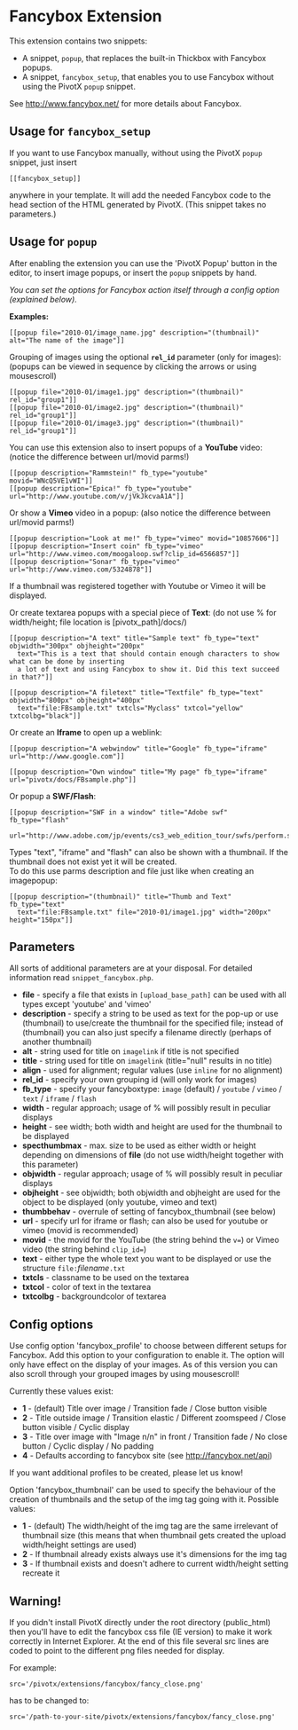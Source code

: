 
Fancybox Extension
==================

This extension contains two snippets:

* A snippet, `popup`, that replaces the built-in Thickbox with Fancybox popups. 
* A snippet, `fancybox_setup`, that enables you to use Fancybox without 
  using the PivotX `popup` snippet.

See <http://www.fancybox.net/> for more details about Fancybox.

Usage for `fancybox_setup`
--------------------------

If you want to use Fancybox manually, without using the PivotX `popup` 
snippet, just insert 

    [[fancybox_setup]]

anywhere in your template. It will add the needed Fancybox code to the head
section of the HTML generated by PivotX. (This snippet takes no parameters.)

Usage for `popup`
-----------------

After enabling the extension you can use the 'PivotX Popup' button in the
editor, to insert image popups, or insert the `popup` snippets by hand. 

_You can set the options for Fancybox action itself through a config option 
(explained below)._

__Examples:__

    [[popup file="2010-01/image_name.jpg" description="(thumbnail)" alt="The name of the image"]]
  

Grouping of images using the optional __`rel_id`__ parameter (only for images):  
(popups can be viewed in sequence by clicking the arrows or using mousescroll)

    [[popup file="2010-01/image1.jpg" description="(thumbnail)" rel_id="group1"]]
    [[popup file="2010-01/image2.jpg" description="(thumbnail)" rel_id="group1"]]
    [[popup file="2010-01/image3.jpg" description="(thumbnail)" rel_id="group1"]]

You can use this extension also to insert popups of a __YouTube__ video: 
(notice the difference between url/movid parms!) 

    [[popup description="Rammstein!" fb_type="youtube" movid="WNcQ5VE1vWI"]]
    [[popup description="Epica!" fb_type="youtube" url="http://www.youtube.com/v/jVkJkcvaA1A"]]

Or show a __Vimeo__ video in a popup: 
(also notice the difference between url/movid parms!)

    [[popup description="Look at me!" fb_type="vimeo" movid="10857606"]]
    [[popup description="Insert coin" fb_type="vimeo" url="http://www.vimeo.com/moogaloop.swf?clip_id=6566857"]]
    [[popup description="Sonar" fb_type="vimeo" url="http://www.vimeo.com/5324878"]]

If a thumbnail was registered together with Youtube or Vimeo it will be displayed.

Or create textarea popups with a special piece of __Text__:
(do not use % for width/height; file location is [pivotx_path]/docs/)
    
    [[popup description="A text" title="Sample text" fb_type="text" objwidth="300px" objheight="200px" 
      text="This is a text that should contain enough characters to show what can be done by inserting
      a lot of text and using Fancybox to show it. Did this text succeed in that?"]]

    [[popup description="A filetext" title="Textfile" fb_type="text" objwidth="800px" objheight="400px" 
      text="file:FBsample.txt" txtcls="Myclass" txtcol="yellow" txtcolbg="black"]]
    
Or create an __Iframe__ to open up a weblink:

    [[popup description="A webwindow" title="Google" fb_type="iframe" url="http://www.google.com"]]

    [[popup description="Own window" title="My page" fb_type="iframe" url="pivotx/docs/FBsample.php"]]

Or popup a __SWF/Flash__:

    [[popup description="SWF in a window" title="Adobe swf" fb_type="flash" 
      url="http://www.adobe.com/jp/events/cs3_web_edition_tour/swfs/perform.swf"]]

Types "text", "iframe" and "flash" can also be shown with a thumbnail.
If the thumbnail does not exist yet it will be created.  
To do this use parms description and file just like when creating an imagepopup:

    [[popup description="(thumbnail)" title="Thumb and Text" fb_type="text" 
      text="file:FBsample.txt" file="2010-01/image1.jpg" width="200px" height="150px"]]

Parameters
----------

All sorts of additional parameters are at your disposal. For detailed information
read `snippet_fancybox.php`.  

  * **file** - specify a file that exists in `[upload_base_path]` can be used with 
  all types except 'youtube' and 'vimeo'
  * **description** - specify a string to be used as text for the pop-up or use 
  (thumbnail) to use/create the thumbnail for the specified file;
  instead of (thumbnail) you can also just specify a filename directly (perhaps of another thumbnail) 
  * **alt** - string used for title on `imagelink` if title is not specified
  * **title** - string used for title on `imagelink` (title="null" results in no title)
  * **align** - used for alignment; regular values (use `inline` for no alignment)
  * **rel_id** - specify your own grouping id (will only work for images)
  * **fb\_type** - specify your fancyboxtype: `image` (default) / `youtube` / `vimeo`
   / `text` / `iframe` / `flash`
  * **width** - regular approach; usage of % will possibly result in peculiar displays 
  * **height** - see width; both width and height are used for the thumbnail to be displayed
  * **specthumbmax** - max. size to be used as either width or height depending on dimensions of **file**
(do not use width/height together with this parameter)
  * **objwidth** - regular approach; usage of % will possibly result in peculiar displays
  * **objheight** - see objwidth; both objwidth and objheight are used for the object to be displayed (only youtube, vimeo and text)
  * **thumbbehav** - overrule of setting of fancybox\_thumbnail (see below)
  * **url** - specify url for iframe or flash; can also be used for youtube or 
  vimeo (movid is recommended)
  * **movid** - the movid for the YouTube (the string behind the `v=`) or Vimeo 
  video (the string behind `clip_id=`)
  * **text** - either type the whole text you want to be displayed or use the 
  structure `file:`_filename_`.txt`
  * **txtcls** - classname to be used on the textarea
  * **txtcol** - color of text in the textarea
  * **txtcolbg** - backgroundcolor of textarea

Config options
--------------

Use config option 'fancybox\_profile' to choose between different setups for 
Fancybox. Add this option to your configuration to enable it. The option will 
only have effect on the display of your images. As of this version you can also 
scroll through your grouped images by using mousescroll!  

Currently these values exist:  

  * **1** - (default) Title over image / Transition fade / Close button visible
  * **2** - Title outside image / Transition elastic / Different zoomspeed / Close button visible / Cyclic display
  * **3** - Title over image with "Image n/n" in front / Transition fade / No close button / Cyclic display / No padding
  * **4** - Defaults according to fancybox site (see <http://fancybox.net/api>)

If you want additional profiles to be created, please let us know!

Option 'fancybox\_thumbnail' can be used to specify the behaviour of the creation of thumbnails
and the setup of the img tag going with it.
Possible values:

  * **1** - (default) The width/height of the img tag are the same irrelevant of thumbnail size
            (this means that when thumbnail gets created the upload width/height settings are used)
  * **2** - If thumbnail already exists always use it's dimensions for the img tag
  * **3** - If thumbnail exists and doesn't adhere to current width/height setting recreate it

Warning!
--------

If you didn't install PivotX directly under the root directory (public_html) 
then you'll have to edit the fancybox css file (IE version) to make it work 
correctly in Internet Explorer. At the end of this file several src lines are 
coded to point to the different png files needed for display.

For example:

    src='/pivotx/extensions/fancybox/fancy_close.png' 

has to be changed to:

    src='/path-to-your-site/pivotx/extensions/fancybox/fancy_close.png'
